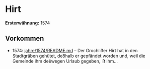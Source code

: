 # Hirt

**Ersterwähnung:** 1574

## Vorkommen
- 1574: [jahre/1574/README.md](../jahre/1574/README.md) – Der Grochlißer Hirt hat in den Stadtgräben gehütet,
de8halb er gepfändet worden und, weil die Gemeinde
ihm deêwegen Urlaub gegeben, iſt ihm...
